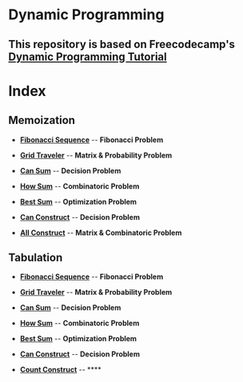 # **Dynamic Programming**

## This repository is based on Freecodecamp's [**Dynamic Programming Tutorial**](https://youtu.be/oBt53YbR9Kk)

# **Index**

## **Memoization**

- **[Fibonacci Sequence](https://github.com/mzs21/dynamic-programming/tree/main/TypeScript/Memoization/Fibonacci)** -- **Fibonacci Problem**

- **[Grid Traveler](https://github.com/mzs21/dynamic-programming/tree/main/TypeScript/Memoization/GridTraveler)** -- **Matrix & Probability Problem**

- **[Can Sum](https://github.com/mzs21/dynamic-programming/tree/main/TypeScript/Memoization/CanSum)** -- **Decision Problem**

- **[How Sum](https://github.com/mzs21/dynamic-programming/tree/main/TypeScript/Memoization/HowSum)** -- **Combinatoric Problem**

- **[Best Sum](https://github.com/mzs21/dynamic-programming/tree/main/TypeScript/Memoization/BestSum)** -- **Optimization Problem**

- **[Can Construct](https://github.com/mzs21/dynamic-programming/tree/main/TypeScript/Memoization/CanConstruct)** -- **Decision Problem**

- **[All Construct](https://github.com/mzs21/dynamic-programming/tree/main/TypeScript/Memoization/AllConstruct)** -- **Matrix & Combinatoric Problem**

## **Tabulation**

- **[Fibonacci Sequence](https://github.com/mzs21/dynamic-programming/tree/main/TypeScript/Tabulation/Fibonacci)** -- **Fibonacci Problem**

- **[Grid Traveler](https://github.com/mzs21/dynamic-programming/tree/main/TypeScript/Tabulation/GridTraveler)** -- **Matrix & Probability Problem**

- **[Can Sum](https://github.com/mzs21/dynamic-programming/tree/main/TypeScript/Tabulation/CanSum)** -- **Decision Problem**

- **[How Sum](https://github.com/mzs21/dynamic-programming/tree/main/TypeScript/Tabulation/HowSum)** -- **Combinatoric Problem**

- **[Best Sum](https://github.com/mzs21/dynamic-programming/tree/main/TypeScript/Tabulation/BestSum)** -- **Optimization Problem**

- **[Can Construct](https://github.com/mzs21/dynamic-programming/tree/main/TypeScript/Tabulation/CanConstruct)** -- **Decision Problem**

- **[Count Construct](https://github.com/mzs21/dynamic-programming/tree/main/TypeScript/Tabulation/CountConstruct)** -- ****


<!-- - **[All Construct](https://github.com/mzs21/dynamic-programming/tree/main/TypeScript/Tabulation/AllConstruct)** -- **Matrix & Combinatoric Problem** -->
